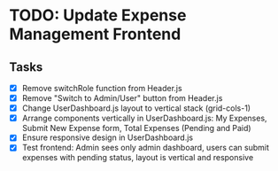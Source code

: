 # TODO: Update Expense Management Frontend

## Tasks
- [x] Remove switchRole function from Header.js
- [x] Remove "Switch to Admin/User" button from Header.js
- [x] Change UserDashboard.js layout to vertical stack (grid-cols-1)
- [x] Arrange components vertically in UserDashboard.js: My Expenses, Submit New Expense form, Total Expenses (Pending and Paid)
- [x] Ensure responsive design in UserDashboard.js
- [x] Test frontend: Admin sees only admin dashboard, users can submit expenses with pending status, layout is vertical and responsive
